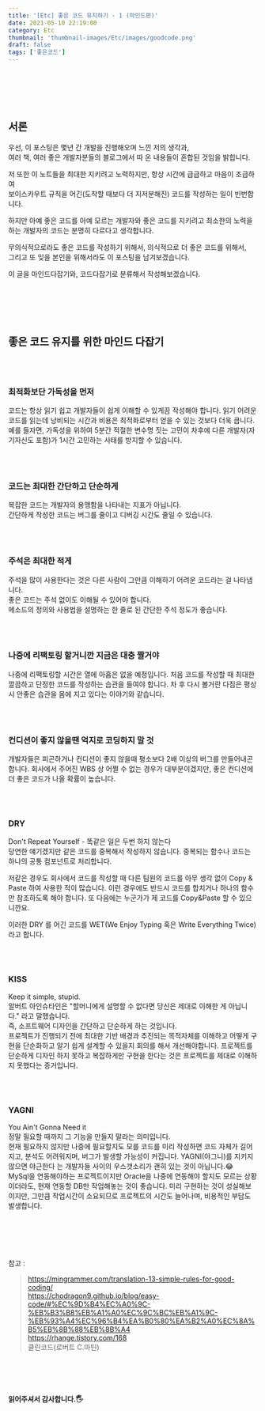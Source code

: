 ```yaml
---
title: '[Etc] 좋은 코드 유지하기 - 1 (마인드편)'
date: 2021-05-10 22:19:00
category: Etc
thumbnail: 'thumbnail-images/Etc/images/goodcode.png'
draft: false
tags: ['좋은코드']
---
```


<br>
<br>
<br>
<br>

## 서론

우선, 이 포스팅은 몇년 간 개발을 진행해오며 느낀 저의 생각과, <br>
여러 책, 여러 좋은 개발자분들의 블로그에서 따 온 내용들이 혼합된 것임을 밝힙니다. <br>

저 또한 이 노트들을 최대한 지키려고 노력하지만, 항상 시간에 급급하고 마음이 조급하여 <br>
보이스카우트 규칙을 어긴(도착할 때보다 더 지저분해진) 코드를 작성하는 일이 빈번합니다. <br>

하지만 아예 좋은 코드를 아예 모르는 개발자와 좋은 코드를 지키려고 최소한의 노력을 하는 개발자의 코드는 분명히 다르다고 생각합니다. <br>

무의식적으로라도 좋은 코드를 작성하기 위해서, 의식적으로 더 좋은 코드를 위해서, <br> 그리고 또 잊을 본인을 위해서라도 이 포스팅을 남겨보겠습니다.

이 글을 마인드다잡기와, 코드다잡기로 분류해서 작성해보겠습니다.

<br>
<br>
<br>
<br>

## 좋은 코드 유지를 위한 마인드 다잡기

<br>
<br>

### 최적화보단 가독성을 먼저

코드는 항상 읽기 쉽고 개발자들이 쉽게 이해할 수 있게끔 작성해야 합니다. 읽기 어려운 코드를 읽는데 낭비되는 시간과 비용은 최적화로부터 얻을 수 있는 것보다 더욱 큽니다.
예를 들자면, 가독성을 위하여 5분간 적절한 변수명 짓는 고민이 차후에 다른 개발자(자기자신도 포함)가 1시간 고민하는 사태를 방지할 수 있습니다.

<br>
<br>

### 코드는 최대한 간단하고 단순하게

복잡한 코드는 개발자의 용맹함을 나타내는 지표가 아닙니다. <br>
간단하게 작성한 코드는 버그를 줄이고 디버깅 시간도 줄일 수 있습니다.

<br>
<br>

### 주석은 최대한 적게

주석을 많이 사용한다는 것은 다른 사람이 그만큼 이해하기 어려운 코드라는 걸 나타냅니다. <br>
좋은 코드는 주석 없이도 이해될 수 있어야 합니다. <br>
메소드의 정의와 사용법을 설명하는 한 줄로 된 간단한 주석 정도가 좋습니다.

<br>
<br>

### 나중에 리팩토링 할거니깐 지금은 대충 짤거야

나중에 리팩토링할 시간은 열에 아홉은 없을 예정입니다.
처음 코드를 작성할 때 최대한 깔끔하고 단정한 코드를 작성하는 습관을 들여야 합니다.
차 후 다시 볼거란 다짐은 평상시 안좋은 습관을 몸에 지고 있다는 이야기와 같습니다.

<br>
<br>

### 컨디션이 좋지 않을땐 억지로 코딩하지 말 것

개발자들은 피곤하거나 컨디션이 좋지 않을때 평소보다 2배 이상의 버그를 만들어내곤 합니다.
회사에서 주어진 WBS 상 어쩔 수 없는 경우가 대부분이겠지만, 좋은 컨디션에 더 좋은 코드가 나올 확률이 높습니다.

<br>
<br>

### DRY

Don't Repeat Yourself - 똑같은 일은 두번 하지 않는다<br>
당연한 얘기겠지만 같은 코드를 중복해서 작성하지 않습니다.
중복되는 함수나 코드는 하나의 공통 컴포넌트로 처리합니다.

저같은 경우도 회사에서 코드를 작성할 때 다른 팀원의 코드를 아무 생각 없이 Copy & Paste 하여 사용한 적이 많습니다.
이런 경우에도 반드시 코드를 합치거나 하나의 함수만 참조하도록 해야 합니다. 또 다음에는 누군가가 제 코드를 Copy&Paste 할 수 있으니깐요.

이러한 DRY 를 어긴 코드를 WET(We Enjoy Typing 혹은 Write Everything Twice) 라고 합니다.

<br>
<br>

### KISS

Keep it simple, stupid.<br>
알버트 아인슈타인은 "할머니에게 설명할 수 없다면 당신은 제대로 이해한 게 아닙니다." 라고 말했습니다.<br>
즉, 소프트웨어 디자인을 간단하고 단순하게 하는 것입니다.<br>
프로젝트가 진행되기 전에 최대한 기반 배경과 추진되는 목적자체를 이해하고 어떻게 구현을 단순화하고 알기 쉽게 설계할 수 있을지 회의를 해서 개선해야합니다.
프로젝트를 단순하게 디자인 하지 못하고 복잡하게만 구현을 한다는 것은 프로젝트를 제대로 이해하지 못했다는 증거입니다.

<br>
<br>

### YAGNI

You Ain't Gonna Need it<br>
정말 필요할 때까지 그 기능을 만들지 말라는 의미입니다.<br>
현재 필요하지 않지만 나중에 필요할지도 모를 코드를 미리 작성하면 코드 자체가 길어지고, 분석도 어려워지며, 버그가 발생할 가능성이 커집니다.
YAGNI(야그니)를 지키지 않으면 야근한다 는 개발자들 사이의 우스갯소리가 괜히 있는 것이 아닙니다.😂<br>
MySql을 연동해야하는 프로젝트이지만 Oracle을 나중에 연동해야 할지도 모르는 상황이더라도, 현재 연동할 DB만 작업해놓는 것이 좋습니다.
미리 구현하는 것이 성실해보이지만, 그만큼 작업시간이 소요되므로 프로젝트의 시간도 늘어나며, 비용적인 부담도 발생합니다.

<br>
<br>
<br>
<br>

참고 :

> https://mingrammer.com/translation-13-simple-rules-for-good-coding/ <br> https://chodragon9.github.io/blog/easy-code/#%EC%9D%B4%EC%A0%9C-%EB%B3%B8%EB%A1%A0%EC%9C%BC%EB%A1%9C-%EB%93%A4%EC%96%B4%EA%B0%80%EA%B2%A0%EC%8A%B5%EB%8B%88%EB%8B%A4 <br> https://rhange.tistory.com/168 <br> 클린코드(로버트 C.마틴)

<br>
<br>
<br>

#### 읽어주셔서 감사합니다.🖐
